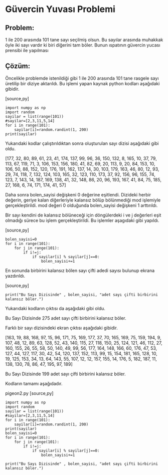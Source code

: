 # Güvercin Yuvası Problemi

## Problem:

1 ile 200 arasında 101 tane sayı seçilmiş olsun. Bu sayılar arasında muhakkak öyle iki sayı vardır ki biri diğerini tam böler. Bunun ıspatının güvercin yucası prensibi ile yapılması


## Çözüm:

Öncelikle problemde istenildiği gibi 1 ile 200 arasında 101 tane rasgele sayı üretilip bir diziye aktarıldı. Bu işlemi yapan kaynak python kodları aşağıdaki gibidir.

[source,py]
```
import numpy as np
import random
sayilar = list(range(101))
#sayilar=[2,3,11,5,14]
for i in range(101):
    sayilar[i]=random.randint(1, 200)
print(sayilar)
```

Yukarıdaki kodlar çalıştırıldıktan sonra oluşturulan sayı dizisi aşağıdaki gibi oldu.

 [177, 32, 80, 89, 61, 23, 41, 174, 137, 99, 96, 36, 150, 132, 8, 165, 10, 37, 79, 113, 67, 119, 71, 3, 106, 153, 156, 180, 41, 82, 69, 20, 113, 9, 20, 84, 153, 10, 106, 50, 88, 152, 120, 176, 191, 162, 137, 14, 30, 103, 179, 163, 46, 80, 12, 93, 29, 74, 118, 7, 132, 124, 103, 165, 32, 123, 110, 173, 37, 92, 156, 96, 155, 74, 123, 7, 143, 14, 187, 169, 138, 41, 32, 148, 86, 20, 96, 193, 167, 41, 84, 75, 185, 27, 168, 6, 74, 171, 174, 41, 57]

Daha sonra bolen_sayisi değişkeni 0 değerine eşitlendi. Dizideki herbir değerin, geriye kalan diğerleriyle kalansız bölüp bölünmediği mod işlemiyle gerçekleştirildi. mod değeri 0 olduğunda bolen_sayisi değişkeni 1 arttırıldı.

Bir sayı kendini de kalansız bölüneceği için döngülerdeki i ve j değerleri eşit olmadığı sürece bu işlem gerçekleştirildi. Bu işlemler aşagıdaki gibi yapıldı.

[source,py]
```
bolen_sayisi=0
for i in range(101):
    for j in range(101):
        if i!=j:
            if sayilar[i] % sayilar[j]==0:
                bolen_sayisi+=1
```

En sonunda birbirini kalansız bölen sayı çifti adedi sayısı bulunup ekrana yazdırıldı.

[source,py]
```
print("Bu Sayı Dizisinde" , bolen_sayisi, "adet sayı çifti birbirini kalansız böler.") 
```

Yukarıdaki kodların çıktısı da aşağıdaki gibi oldu.

 Bu Sayı Dizisinde 275 adet sayı çifti birbirini kalansız böler.
 

Farklı bir sayı dizisindeki ekran çıktısı aşağıdaki gibidir. 

 [163, 19, 88, 168, 97, 15, 96, 171, 75, 169, 177, 37, 70, 165, 169, 75, 159, 194, 9, 107, 48, 12, 89, 63, 128, 52, 43, 140, 115, 27, 118, 150, 25, 124, 121, 46, 112, 27, 160, 155, 26, 55, 58, 50, 140, 49, 99, 56, 177, 164, 148, 166, 60, 176, 47, 53, 127, 44, 127, 117, 30, 42, 54, 120, 137, 152, 113, 99, 15, 154, 181, 165, 128, 10, 19, 125, 153, 34, 13, 64, 143, 55, 107, 12, 12, 157, 155, 14, 176, 5, 182, 187, 11, 138, 130, 78, 86, 47, 195, 97, 189]
 
 Bu Sayı Dizisinde 199 adet sayı çifti birbirini kalansız böler.


Kodların tamamı aşağıdadır.

pigeon2.py
[source,py]
```
import numpy as np
import random
sayilar = list(range(101))
#sayilar=[2,3,11,5,14]
for i in range(101):
    sayilar[i]=random.randint(1, 200)
print(sayilar)    
bolen_sayisi=0
for i in range(101):
    for j in range(101):
        if i!=j:
            if sayilar[i] % sayilar[j]==0:
                bolen_sayisi+=1
             
print("Bu Sayı Dizisinde" , bolen_sayisi, "adet sayı çifti birbirini kalansız böler.") 
```
